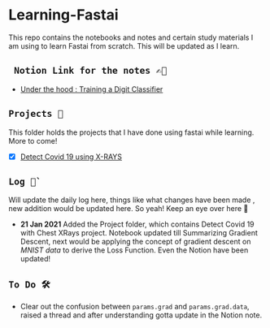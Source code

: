 # Learning-Fastai
This repo contains the notebooks and notes and certain study materials I am using to learn Fastai from scratch. This will be updated as I learn.

##  ``` Notion Link for the notes ✍🏻```
-  [Under the hood : Training a Digit Classifier](https://www.notion.so/Under-the-hood-Training-a-Digit-Classifier-8c84c3c8b556411b9381b7c1a7cd8d3e)



## ``` Projects 🤖 ``` 
This folder holds the projects that I have done using fastai while learning. More to come! 

 - [x] [Detect Covid 19 using X-RAYS](https://github.com/ashikshafi08/Learning-Fastai/blob/main/Projects/Detect_Covid19.ipynb) 
 
 
##  ``` Log 🎯` ```
Will update the daily log here, things like what changes have been made , new addition would be updated here. So yeah! Keep an eye over here 🧐

- **21 Jan 2021** Added the Project folder, which contains Detect Covid 19 with Chest XRays project. Notebook updated till Summarizing Gradient Descent, next would be applying the concept of gradient descent on *MNIST data* to derive the Loss Function. Even the Notion have been updated! 


## ``` To Do 🛠 ``` 

- Clear out the confusion between `params.grad` and `params.grad.data`, raised a thread and after understanding gotta update in the Notion note. 
